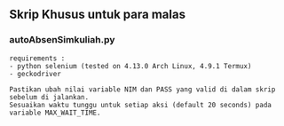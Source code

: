 ## Skrip Khusus untuk para malas

### autoAbsenSimkuliah.py
```
requirements : 
- python selenium (tested on 4.13.0 Arch Linux, 4.9.1 Termux)
- geckodriver

Pastikan ubah nilai variable NIM dan PASS yang valid di dalam skrip sebelum di jalankan.
Sesuaikan waktu tunggu untuk setiap aksi (default 20 seconds) pada variable MAX_WAIT_TIME.
```
